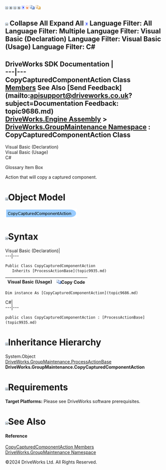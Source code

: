 ![](dotnetimages/collapse.gif) ![](dotnetimages/expand.gif) ![](dotnetimages/collapse.gif) ![](dotnetimages/expand.gif) ![](dotnetimages/drpdown.gif) ![](dotnetimages/drpdown_orange.gif) ![](dotnetimages/copycode.gif) ![](dotnetimages/copycodeHighlight.gif)

![](dotnetimages/collapse.gif) Collapse All Expand All ![](dotnetimages/drpdown.gif) Language Filter: All  Language Filter: Multiple  Language Filter: Visual Basic (Declaration) Language Filter: Visual Basic (Usage) Language Filter: C#  
---  
DriveWorks SDK Documentation  |   
---|---  
CopyCapturedComponentAction Class   
[Members](topic9687.md) See Also [Send Feedback](mailto:apisupport@driveworks.co.uk?subject=Documentation Feedback: topic9686.md)  
[DriveWorks.Engine Assembly](topic2156.md) > [DriveWorks.GroupMaintenance Namespace](topic9628.md) : CopyCapturedComponentAction Class  
---  
  
Visual Basic (Declaration)    
Visual Basic (Usage)    
C# 

Glossary Item Box

Action that will copy a captured component. 

# ![](dotnetimages/collapse.gif)Object Model

![](dotnetdiagramimages/image464.png)

# ![](dotnetimages/collapse.gif)Syntax

Visual Basic (Declaration)|   
---|---  
      
    
    Public Class CopyCapturedComponentAction 
       Inherits [ProcessActionBase](topic9935.md)  
  
Visual Basic (Usage)| ![](dotnetimages/copycode.gif)Copy Code  
---|---  
      
    
    Dim instance As [CopyCapturedComponentAction](topic9686.md)  
  
C#|   
---|---  
      
    
    public class CopyCapturedComponentAction : [ProcessActionBase](topic9935.md)   
  
# ![](dotnetimages/collapse.gif)Inheritance Hierarchy

System.Object  
[DriveWorks.GroupMaintenance.ProcessActionBase](topic9935.md)  
**DriveWorks.GroupMaintenance.CopyCapturedComponentAction**  


# ![](dotnetimages/collapse.gif)Requirements

**Target Platforms:** Please see DriveWorks software prerequisites.

# ![](dotnetimages/collapse.gif)See Also

#### Reference

[CopyCapturedComponentAction Members](topic9687.md)   
[DriveWorks.GroupMaintenance Namespace](topic9628.md)

©2024 DriveWorks Ltd. All Rights Reserved.
